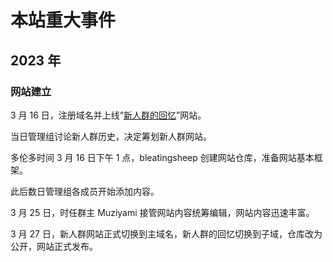 # 本站重大事件

## 2023 年
### 网站建立
3 月 16 日，注册域名并上线“[新人群的回忆](https://meme.osuxrq.top/)”网站。

当日管理组讨论新人群历史，决定筹划新人群网站。

多伦多时间 3 月 16 日下午 1 点，bleatingsheep 创建网站仓库，准备网站基本框架。

此后数日管理组各成员开始添加内容。

3 月 25 日，时任群主 Muziyami 接管网站内容统筹编辑，网站内容迅速丰富。

3 月 27 日，新人群网站正式切换到主域名，新人群的回忆切换到子域，仓库改为公开，网站正式发布。